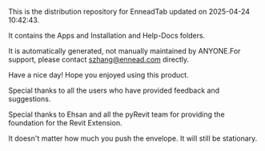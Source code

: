 This is the distribution repository for EnneadTab updated on 2025-04-24 10:42:43.

It contains the Apps and Installation and Help-Docs folders.

It is automatically generated, not manually maintained by ANYONE.For support, please contact szhang@ennead.com directly.

Have a nice day! Hope you enjoyed using this product.

Special thanks to all the users who have provided feedback and suggestions.

Special thanks to Ehsan and all the pyRevit team for providing the foundation for the Revit Extension.






It doesn't matter how much you push the envelope. It will still be stationary.